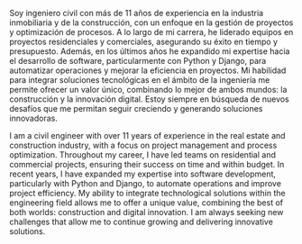 Soy ingeniero civil con más de 11 años de experiencia en la industria inmobiliaria y de la construcción, con un enfoque en la gestión de proyectos y optimización de procesos. A lo largo de mi carrera, he liderado equipos en proyectos residenciales y comerciales, asegurando su éxito en tiempo y presupuesto. Además, en los últimos años he expandido mi expertise hacia el desarrollo de software, particularmente con Python y Django, para automatizar operaciones y mejorar la eficiencia en proyectos. Mi habilidad para integrar soluciones tecnológicas en el ámbito de la ingeniería me permite ofrecer un valor único, combinando lo mejor de ambos mundos: la construcción y la innovación digital. Estoy siempre en búsqueda de nuevos desafíos que me permitan seguir creciendo y generando soluciones innovadoras.


I am a civil engineer with over 11 years of experience in the real estate and construction industry, with a focus on project management and process optimization. Throughout my career, I have led teams on residential and commercial projects, ensuring their success on time and within budget. In recent years, I have expanded my expertise into software development, particularly with Python and Django, to automate operations and improve project efficiency. My ability to integrate technological solutions within the engineering field allows me to offer a unique value, combining the best of both worlds: construction and digital innovation. I am always seeking new challenges that allow me to continue growing and delivering innovative solutions.
